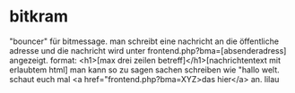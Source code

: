 bitkram
=======
"bouncer" für bitmessage.
man schreibt eine nachricht an die öffentliche adresse und die nachricht wird unter frontend.php?bma=[absenderadress] angezeigt.
format: \<h1>[max drei zeilen betreff]\</h1>[nachrichtentext mit erlaubtem html]
man kann so zu sagen sachen schreiben wie "hallo welt. schaut euch mal \<a href="frontend.php?bma=XYZ>das hier\</a> an.
lilau
